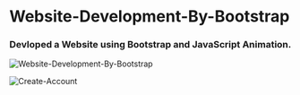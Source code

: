# Website-Development-By-Bootstrap
### Devloped a Website using Bootstrap and JavaScript Animation.

![Website-Development-By-Bootstrap](https://github.com/GauravGurav-xvii/Website-Development-By-Bootstrap/assets/102315438/9e7ee8ec-6443-4065-8b3e-31e17d2430d4)

![Create-Account](https://github.com/GauravGurav-xvii/Website-Development-By-Bootstrap/assets/102315438/ab6160ca-77eb-453b-9745-367a24c78309)
